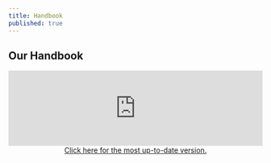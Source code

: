 ```yaml
---
title: Handbook
published: true
---
```


## Our Handbook

<a name="handbook" /> <!-- This is here if you need it. -->
<div class="iframe-doc">

<iframe src="https://drive.google.com/file/d/0BwepyUiHjmNjTEpVS1RFa2laUTQ/preview" width="100%" frameborder="0"></iframe>

</div>

<div width="100%" style="text-align:center;">
<a href="https://docs.google.com/document/d/1ZPbref8--vQR1L7_tS9yTiSJX8w07SFTR7bMtszC29Y/edit">Click here for the most up-to-date version.</a>
</div>
